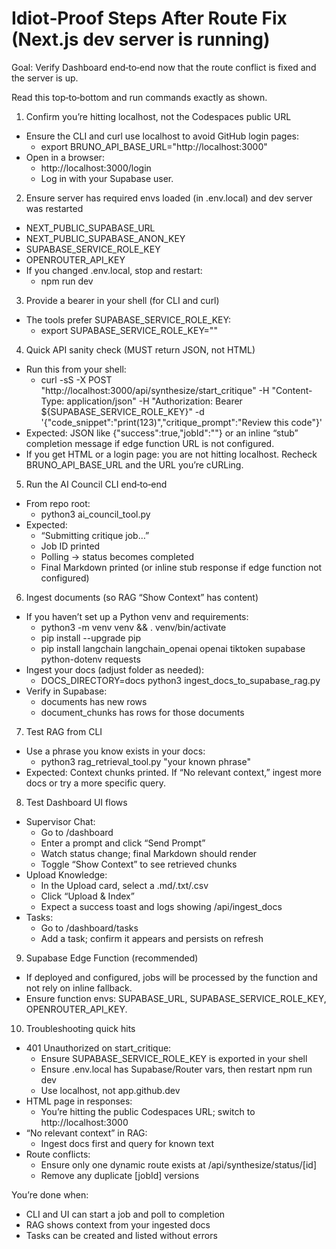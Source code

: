 # Idiot‑Proof Steps After Route Fix (Next.js dev server is running)

Goal: Verify Dashboard end‑to‑end now that the route conflict is fixed and the server is up.

Read this top‑to‑bottom and run commands exactly as shown.

1) Confirm you’re hitting localhost, not the Codespaces public URL
- Ensure the CLI and curl use localhost to avoid GitHub login pages:
  - export BRUNO_API_BASE_URL="http://localhost:3000"
- Open in a browser:
  - http://localhost:3000/login
  - Log in with your Supabase user.

2) Ensure server has required envs loaded (in .env.local) and dev server was restarted
- NEXT_PUBLIC_SUPABASE_URL
- NEXT_PUBLIC_SUPABASE_ANON_KEY
- SUPABASE_SERVICE_ROLE_KEY
- OPENROUTER_API_KEY
- If you changed .env.local, stop and restart:
  - npm run dev

3) Provide a bearer in your shell (for CLI and curl)
- The tools prefer SUPABASE_SERVICE_ROLE_KEY:
  - export SUPABASE_SERVICE_ROLE_KEY="<your-service-role-key>"

4) Quick API sanity check (MUST return JSON, not HTML)
- Run this from your shell:
  - curl -sS -X POST "http://localhost:3000/api/synthesize/start_critique" -H "Content-Type: application/json" -H "Authorization: Bearer ${SUPABASE_SERVICE_ROLE_KEY}" -d '{"code_snippet":"print(123)","critique_prompt":"Review this code"}'
- Expected: JSON like {"success":true,"jobId":"<uuid>"} or an inline “stub” completion message if edge function URL is not configured.
- If you get HTML or a login page: you are not hitting localhost. Recheck BRUNO_API_BASE_URL and the URL you’re cURLing.

5) Run the AI Council CLI end‑to‑end
- From repo root:
  - python3 ai_council_tool.py
- Expected:
  - “Submitting critique job…”
  - Job ID printed
  - Polling → status becomes completed
  - Final Markdown printed (or inline stub response if edge function not configured)

6) Ingest documents (so RAG “Show Context” has content)
- If you haven’t set up a Python venv and requirements:
  - python3 -m venv venv && . venv/bin/activate
  - pip install --upgrade pip
  - pip install langchain langchain_openai openai tiktoken supabase python-dotenv requests
- Ingest your docs (adjust folder as needed):
  - DOCS_DIRECTORY=docs python3 ingest_docs_to_supabase_rag.py
- Verify in Supabase:
  - documents has new rows
  - document_chunks has rows for those documents

7) Test RAG from CLI
- Use a phrase you know exists in your docs:
  - python3 rag_retrieval_tool.py "your known phrase"
- Expected: Context chunks printed. If “No relevant context,” ingest more docs or try a more specific query.

8) Test Dashboard UI flows
- Supervisor Chat:
  - Go to /dashboard
  - Enter a prompt and click “Send Prompt”
  - Watch status change; final Markdown should render
  - Toggle “Show Context” to see retrieved chunks
- Upload Knowledge:
  - In the Upload card, select a .md/.txt/.csv
  - Click “Upload & Index”
  - Expect a success toast and logs showing /api/ingest_docs
- Tasks:
  - Go to /dashboard/tasks
  - Add a task; confirm it appears and persists on refresh

9) Supabase Edge Function (recommended)
- If deployed and configured, jobs will be processed by the function and not rely on inline fallback.
- Ensure function envs: SUPABASE_URL, SUPABASE_SERVICE_ROLE_KEY, OPENROUTER_API_KEY.

10) Troubleshooting quick hits
- 401 Unauthorized on start_critique:
  - Ensure SUPABASE_SERVICE_ROLE_KEY is exported in your shell
  - Ensure .env.local has Supabase/Router vars, then restart npm run dev
  - Use localhost, not app.github.dev
- HTML page in responses:
  - You’re hitting the public Codespaces URL; switch to http://localhost:3000
- “No relevant context” in RAG:
  - Ingest docs first and query for known text
- Route conflicts:
  - Ensure only one dynamic route exists at /api/synthesize/status/[id]
  - Remove any duplicate [jobId] versions

You’re done when:
- CLI and UI can start a job and poll to completion
- RAG shows context from your ingested docs
- Tasks can be created and listed without errors
